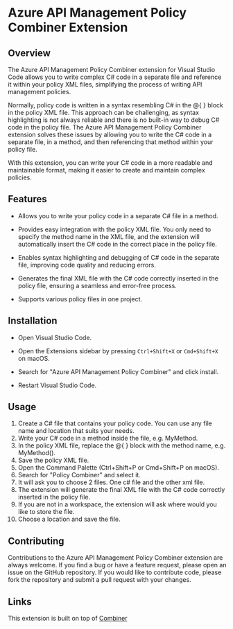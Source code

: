 # Azure API Management Policy Combiner Extension
## Overview

The Azure API Management Policy Combiner extension for Visual Studio Code allows you to write complex C# code in a separate file and reference it within your policy XML files, simplifying the process of writing API management policies.

Normally, policy code is written in a syntax resembling C# in the @{ } block in the policy XML file. This approach can be challenging, as syntax highlighting is not always reliable and there is no built-in way to debug C# code in the policy file. The Azure API Management Policy Combiner extension solves these issues by allowing you to write the C# code in a separate file, in a method, and then referencing that method within your policy file.

With this extension, you can write your C# code in a more readable and maintainable format, making it easier to create and maintain complex policies.

## Features
- Allows you to write your policy code in a separate C# file in a method.

- Provides easy integration with the policy XML file. You only need to specify the method name in the XML file, and the extension will automatically insert the C# code in the correct place in the policy file.

- Enables syntax highlighting and debugging of C# code in the separate file, improving code quality and reducing errors.

- Generates the final XML file with the C# code correctly inserted in the policy file, ensuring a seamless and error-free process.

- Supports various policy files in one project.

## Installation
- Open Visual Studio Code.

- Open the Extensions sidebar by pressing `Ctrl+Shift+X` or `Cmd+Shift+X` on macOS.

- Search for "Azure API Management Policy Combiner" and click install.

- Restart Visual Studio Code.

## Usage
1. Create a C# file that contains your policy code. You can use any file name and location that suits your needs.
2. Write your C# code in a method inside the file, e.g. MyMethod.
3. In the policy XML file, replace the @{ } block with the method name, e.g. MyMethod().
4. Save the policy XML file.
5. Open the Command Palette (Ctrl+Shift+P or Cmd+Shift+P on macOS).
6. Search for "Policy Combiner" and select it.
7. It will ask you to choose 2 files. One c# file and the other xml file.
8. The extension will generate the final XML file with the C# code correctly inserted in the policy file.
9. If you are not in a workspace, the extension will ask where would you like to store the file.
10. Choose a location and save the file.

## Contributing
Contributions to the Azure API Management Policy Combiner extension are always welcome. If you find a bug or have a feature request, please open an issue on the GitHub repository. If you would like to contribute code, please fork the repository and submit a pull request with your changes.

## Links

This extension is built on top of [Combiner](https://github.com/zoeyzuo-se/Combiner)